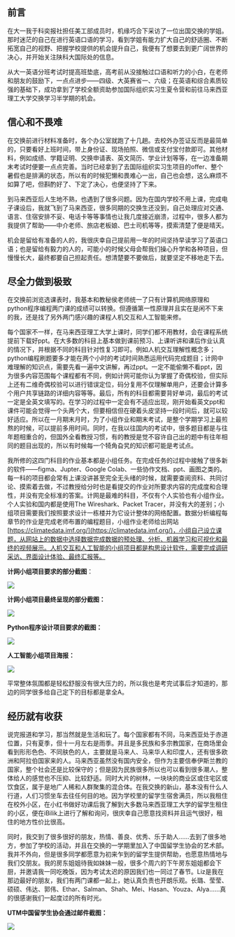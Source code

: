## 前言

在大一我于科奕报社担任美工部成员时，机缘巧合下采访了一位出国交换的学姐。那时迷茫的自己在进行英语口语的学习，看到学姐有能力扩大自己的舒适圈、不断拓宽自己的视野、把握学校提供的机会提升自己，我便有了想要去到更广阔世界的决心，并开始关注陕科大国际处的信息。

从大一英语分班考试时提高班垫底，高考前从没接触过口语和听力的小白，在老师和朋友的鼓励下，一点点进步——四级、大英赛省一、六级；在英语和综合素质较强的基础下，成功拿到了学校全额资助参加国际组织实习生夏令营和前往马来西亚理工大学交换学习半学期的机会。

## 信心和不畏难

在交换前进行材料准备时，各个办公室就跑了十几趟。去校外办签证反而是最简单的，只要看好上班时间，带上身份证、现场拍照、微信或支付宝付款即可。其他材料，例如成绩、学籍证明、交换申请表、英文简历、学业计划等等，在一边准备期末考试时便要一点点完善。当时已经拿到了去国际组织实习生项目的offer、整个暑假也是排满的状态，所以有的时候犯懒和畏难心一出，自己也会想，这么麻烦不如算了吧，但斟酌好了、下定了决心，也便坚持了下来。

到马来西亚后人生地不熟，也遇到了很多问题。因为在国内学校不用上课，完成电子课设后，我就飞到了马来西亚，很多同期的交换生还没到，自己处理应对交通、语言、住宿安排不妥、电话卡等等事情也让我几度接近崩溃，过程中，很多人都为我提供了帮助——中介老师、旅店老板娘、巴士司机等等，摸索清楚了便是晴天。

机会是留给有准备的人的，我很庆幸自己提前用一年的时间坚持早读学习了英语口语；也是留给有毅力的人的，可能小的时候父母会帮我们操心升学和各种项目，但慢慢长大，最终都要自己担起责任。想清楚要不要做后，就要坚定不移地走下去。

## 尽全力做到极致

在交换前浏览选课表时，我基本和教秘侯老师统一了只有计算机网络原理和python程序编程两门课的成绩可以转换。但遵循第一性原理并且实在是闲不下来的我，还是找了另外两门感兴趣的课程人机交互和人工智能来修。

每个国家不一样，在马来西亚理工大学上课时，同学们都不用教材，会在课程系统提前下载好ppt。在大多数的科目上基本做到课前预习、上课听讲和课后作业认真的情况下，并根据不同的科目针对性复习即可。例如人机交互理解性概念多；python编程刷题要多才能在两个小时的考试时间熟悉运用代码完成题目；计网中难理解的知识点，需要先看一遍中文讲解，再过ppt。一定不能偷懒不看ppt，因为很多内容范围每个课程都有不同，例如计网可能你认为掌握了奇偶校验，但实际上还有二维奇偶校验可以进行错误定位，码分复用不仅理解单用户，还要会计算多个用户共享链路的详细内容等等。最后，所有的科目都需要背好单词，最后的考试一定是全英文填写的。在学习的过程中一定会有不适应出现，刚开始看英文ppt和课件可能会觉得一个头两个大，但要相信但在硬着头皮坚持一段时间后，就可以较好适应。所以在一月期末月时，为了小组作业和期末考试，是整个学期学习上最煎熬的时候，可以提前多用时间。同时，在我以往国内的考试中，很多题目都是与往年题相重合的，但国外全看教授习惯，有的教授是觉不容许自己出的题中有往年相同的题目出现的，所以有时候每一个犄角旮旯的知识都可能是考试点。

我所修的这四门科目的作业基本都是小组任务。在完成任务的过程中接触了很多新的软件——figma、Jupter、Google Colab、一些协作文档、ppt、画图之类的。每一科的项目都会常有上课没讲甚至完全无头绪的时候，就需要查阅资料、共同讨论、摸索着去做，不过教授给分时也是看提交的作业对所要求内容的完成度和合理性，并没有完全标准的答案。计网是最难的科目，不仅有个人实验也有小组作业。个人实验和国内都是使用The Wireshark、Packet Tracer，并没有大的差别；小组项目需要我们按照要求设计一栋楼并为它设计整体的网络配置。数据分析编程每章节的作业是完成老师布置的编程题目，小组作业老师给出网站[https://climatedata.imf.org/](https://climatedata.imf.org/)，小组自己设立课题，从网站上的数据中选择数据完成数据的预处理、分析、机器学习和可视化和最终的视频展示。人机交互和人工智能的小组项目都是构思设计软件，需要完成调研采访、界面设计体验、最终汇报等。

**计网小组项目要求的部分截图**：

![](https://pic.imgdb.cn/item/663755050ea9cb1403ee6f3f.png)

**计网小组项目最终呈现的部分截图：**

![](https://pic.imgdb.cn/item/663755080ea9cb1403ee74e0.png)

**Python程序设计项目要求的截图：**

![](https://pic.imgdb.cn/item/663755540ea9cb1403ef12ac.png)

**人工智能小组项目海报：**

![](https://pic.imgdb.cn/item/663755850ea9cb1403ef7c24.png)

平常整体氛围都是轻松舒服没有很大压力的，所以我也是考完试事后才知道的，那边的同学很多给自己定下的目标都是拿全A。

## 经历就有收获

说完报道和学习，那当然就是生活和玩了。每个国家都有不同，马来西亚处于赤道位置，只有夏季，但十一月左右是雨季。并且是多民族和多宗教国家，在商场里会看到形形色色、不同肤色的人，主要就是马来人、马来华人和印度人，还有很多欧洲和阿拉伯国家来的人。马来西亚虽然没有国内安全，但作为主要信奉伊斯兰教的国家，整个社会还是比较保守的；但是因为民族很多所以也可以看到很多潮人，整体给人的感觉也不压抑、比较舒适。同时大片的树林，一块块的商业区或住宅区或饮食区，属于是地广人稀和人群聚集的混合体。在我交换的新山，基本没有什么人行道，人们习惯坐车去往任何目的地。因为学校里的留学生宿舍满员，所以我租住在校外小区，在小红书做好功课后我了解到大多数马来西亚理工大学的留学生租住的小区，便在iBilik上进行了解和询问，很庆幸自己愿意找资料并且运气很好，租住的地方性价比很高。

同时，我交到了很多很好的朋友，热情、善良、优秀、乐于助人……去到了很多地方，参加了学校的活动，并且在交换的一学期里加入了中国留学生协会的艺术部。我并不外向，但是很多同学都愿意为初来乍到的留学生提供帮助，也愿意热情地与我们交朋友。我的房东姐姐待我如妹妹一般，很多个周六的下午房东姐姐都会下厨，并邀请我一同吃晚饭，因为考试太迟的原因我们也一同过了春节。Liz是我在那边最好的朋友，我们有两门课都一起上，她认真负责也开朗乐观。长璐、莹莹、硕硕、伟达、郭伟、Ethar、Salman、Shah、Mei、Hasan、Youza、Alya……真的很感谢我们一起度过的所有时光。

**UTM中国留学生协会通过邮件截图：**

![](https://pic.imgdb.cn/item/663755b80ea9cb1403efed9c.png)
